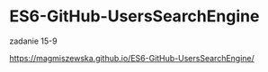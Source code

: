 # ES6-GitHub-UsersSearchEngine
zadanie 15-9

https://magmiszewska.github.io/ES6-GitHub-UsersSearchEngine/

